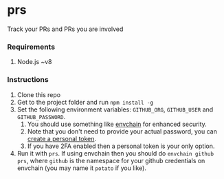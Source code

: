 # prs
Track your PRs and PRs you are involved

### Requirements
1. Node.js ~v8

### Instructions

1. Clone this repo
2. Get to the project folder and run `npm install -g`
3. Set the following environment variables: `GITHUB_ORG`, `GITHUB_USER` and `GITHUB_PASSWORD`. 
    1. You should use something like [envchain](https://github.com/sorah/envchain) for enhanced security.
    2. Note that you don't need to provide your actual password, you can [create a personal token](https://github.com/settings/tokens). 
    3. If you have 2FA enabled then a personal token is your only option.    
4. Run it with `prs`. If using envchain then you should do `envchain github prs`, where `github` is the namespace for your github credentials on envchain (you may name it `potato` if you like). 

